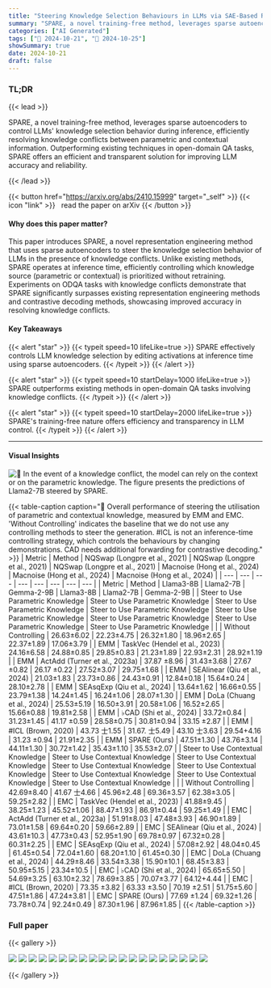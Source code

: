```yaml
---
title: "Steering Knowledge Selection Behaviours in LLMs via SAE-Based Representation Engineering"
summary: "SPARE, a novel training-free method, leverages sparse autoencoders to control LLMs' knowledge selection behavior during inference, efficiently resolving knowledge conflicts between parametric and cont....."
categories: ["AI Generated"]
tags: ["🔖 2024-10-21", "🤗 2024-10-25"]
showSummary: true
date: 2024-10-21
draft: false
---
```


### TL;DR


{{< lead >}}

SPARE, a novel training-free method, leverages sparse autoencoders to control LLMs' knowledge selection behavior during inference, efficiently resolving knowledge conflicts between parametric and contextual information.  Outperforming existing techniques in open-domain QA tasks, SPARE offers an efficient and transparent solution for improving LLM accuracy and reliability.

{{< /lead >}}


{{< button href="https://arxiv.org/abs/2410.15999" target="_self" >}}
{{< icon "link" >}} &nbsp; read the paper on arXiv
{{< /button >}}

#### Why does this paper matter?
This paper introduces SPARE, a novel representation engineering method that uses sparse autoencoders to steer the knowledge selection behavior of LLMs in the presence of knowledge conflicts. Unlike existing methods, SPARE operates at inference time, efficiently controlling which knowledge source (parametric or contextual) is prioritized without retraining. Experiments on ODQA tasks with knowledge conflicts demonstrate that SPARE significantly surpasses existing representation engineering methods and contrastive decoding methods, showcasing improved accuracy in resolving knowledge conflicts.
#### Key Takeaways

{{< alert "star" >}}
{{< typeit speed=10 lifeLike=true >}} SPARE effectively controls LLM knowledge selection by editing activations at inference time using sparse autoencoders. {{< /typeit >}}
{{< /alert >}}

{{< alert "star" >}}
{{< typeit speed=10 startDelay=1000 lifeLike=true >}} SPARE outperforms existing methods in open-domain QA tasks involving knowledge conflicts. {{< /typeit >}}
{{< /alert >}}

{{< alert "star" >}}
{{< typeit speed=10 startDelay=2000 lifeLike=true >}} SPARE's training-free nature offers efficiency and transparency in LLM control. {{< /typeit >}}
{{< /alert >}}

------
#### Visual Insights



![](figures/figures_1_0.png "🔼 In the event of a knowledge conflict, the model can rely on the context or on the parametric knowledge. The figure presents the predictions of Llama2-7B steered by SPARE.")





{{< table-caption caption="🔽 Overall performance of steering the utilisation of parametric and contextual knowledge, measured by EMM and EMC. 'Without Controlling' indicates the baseline that we do not use any controlling methods to steer the generation. #ICL is not an inference-time controlling strategy, which controls the behaviours by changing demonstrations. CAD needs additional forwarding for contrastive decoding." >}}
| Metric | Method | NQSwap (Longpre et al., 2021) | NQSwap (Longpre et al., 2021) | NQSwap (Longpre et al., 2021) | Macnoise (Hong et al., 2024) | Macnoise (Hong et al., 2024) | Macnoise (Hong et al., 2024) |
| --- | --- | --- | --- | --- | --- | --- | --- |
| Metric | Method | Llama3-8B | Llama2-7B | Gemma-2-9B | Llama3-8B | Llama2-7B | Gemma-2-9B |
| Steer to Use Parametric Knowledge | Steer to Use Parametric Knowledge | Steer to Use Parametric Knowledge | Steer to Use Parametric Knowledge | Steer to Use Parametric Knowledge | Steer to Use Parametric Knowledge | Steer to Use Parametric Knowledge | Steer to Use Parametric Knowledge |
|  | Without Controlling | 26.63±6.02 | 22.23±4.75 | 26.32±1.80 | 18.96±2.65 | 22.37±1.89 | 17.06±3.79 |
| EMM | TaskVec (Hendel et al., 2023) | 24.16±6.58 | 24.88±0.85 | 29.85±0.83 | 21.23±1.89 | 22.93±2.31 | 28.92±1.19 |
| EMM | ActAdd (Turner et al., 2023a) | 37.87 ±8.96 | 31.43±3.68 | 27.67 ±0.82 | 26.17 ±0.22 | 27.52±3.07 | 29.75±1.68 |
| EMM | SEAlinear (Qiu et al., 2024) | 21.03±1.83 | 23.73±0.86 | 24.43±0.91 | 12.84±0.18 | 15.64±0.24 | 28.10±2.78 |
| EMM | SEAsqExp (Qiu et al., 2024) | 13.64±1.62 | 16.66±0.55 | 23.79±1.38 | 14.24±1.45 | 16.24±1.06 | 28.07±1.30 |
| EMM | DoLa (Chuang et al., 2024) | 25.53±5.19 | 16.50±3.91 | 20.58±1.06 | 16.52±2.65 | 15.66±0.88 | 19.81±2.58 |
| EMM | ♭CAD (Shi et al., 2024) | 33.72±0.84 | 31.23±1.45 | 41.17 ±0.59 | 28.58±0.75 | 30.81±0.94 | 33.15 ±2.87 |
| EMM | #ICL (Brown, 2020) | 43.73 士1.55 | 31.67. 士5.49 | 43.10 士3.63 | 29.54+4.16 | 31.23 ±0.94 | 21.91±2.35 |
| EMM | SPARE (Ours) | 47.51±1.30 | 43.76±3.14 | 44.11±1.30 | 30.72±1.42 | 35.43±1.10 | 35.53±2.07 |
| Steer to Use Contextual Knowledge | Steer to Use Contextual Knowledge | Steer to Use Contextual Knowledge | Steer to Use Contextual Knowledge | Steer to Use Contextual Knowledge | Steer to Use Contextual Knowledge | Steer to Use Contextual Knowledge | Steer to Use Contextual Knowledge |
|  | Without Controlling | 42.69±8.40 | 41.67 士4.66 | 45.96±2.48 | 69.36±3.57 | 62.38±3.05 | 59.25±2.82 |
| EMC | TaskVec (Hendel et al., 2023) | 41.88±9.45 | 38.25±1.23 | 45.52±1.06 | 88.47±1.93 | 86.91±0.44 | 59.25±1.49 |
| EMC | ActAdd (Turner et al., 2023a) | 51.91±8.03 | 47.48±3.93 | 46.90±1.89 | 73.01±1.58 | 69.64±0.20 | 59.66±2.89 |
| EMC | SEAlinear (Qiu et al., 2024) | 43.61±10.3 | 47.73±0.43 | 52.95±1.90 | 69.78±0.97 | 67.32±0.28 | 60.31±2.25 |
| EMC | SEAsqExp (Qiu et al., 2024) | 57.08±2.92 | 48.04±0.45 | 61.45±0.54 | 72.04±1.60 | 68.20±1.10 | 61.45±0.30 |
| EMC | DoLa (Chuang et al., 2024) | 44.29±8.46 | 33.54±3.38 | 15.90±10.1 | 68.45±3.83 | 50.95±5.15 | 23.34±10.5 |
| EMC | ♭CAD (Shi et al., 2024) | 65.65±5.50 | 54.69±3.25 | 63.10±2.32 | 78.69±3.85 | 70.07±3.77 | 64.12+4.44 |
| EMC | #ICL (Brown, 2020) | 73.35 ±3.82 | 63.33 ±3.50 | 70.19 ±2.51 | 51.75±5.60 | 47.51±1.86 | 47.24±3.81 |
| EMC | SPARE (Ours) | 77.69 ±1.24 | 69.32±1.26 | 73.78±0.74 | 92.24±0.49 | 87.30±1.96 | 87.96±1.85 |
{{< /table-caption >}}









### Full paper

{{< gallery >}}

  <img src="paper_images/1.png" class="grid-w50 md:grid-w33 xl:grid-w25" />

  <img src="paper_images/2.png" class="grid-w50 md:grid-w33 xl:grid-w25" />

  <img src="paper_images/3.png" class="grid-w50 md:grid-w33 xl:grid-w25" />

  <img src="paper_images/4.png" class="grid-w50 md:grid-w33 xl:grid-w25" />

  <img src="paper_images/5.png" class="grid-w50 md:grid-w33 xl:grid-w25" />

  <img src="paper_images/6.png" class="grid-w50 md:grid-w33 xl:grid-w25" />

  <img src="paper_images/7.png" class="grid-w50 md:grid-w33 xl:grid-w25" />

  <img src="paper_images/8.png" class="grid-w50 md:grid-w33 xl:grid-w25" />

  <img src="paper_images/9.png" class="grid-w50 md:grid-w33 xl:grid-w25" />

  <img src="paper_images/10.png" class="grid-w50 md:grid-w33 xl:grid-w25" />

  <img src="paper_images/11.png" class="grid-w50 md:grid-w33 xl:grid-w25" />

  <img src="paper_images/12.png" class="grid-w50 md:grid-w33 xl:grid-w25" />

  <img src="paper_images/13.png" class="grid-w50 md:grid-w33 xl:grid-w25" />

  <img src="paper_images/14.png" class="grid-w50 md:grid-w33 xl:grid-w25" />

  <img src="paper_images/15.png" class="grid-w50 md:grid-w33 xl:grid-w25" />

  <img src="paper_images/16.png" class="grid-w50 md:grid-w33 xl:grid-w25" />

  <img src="paper_images/17.png" class="grid-w50 md:grid-w33 xl:grid-w25" />

  <img src="paper_images/18.png" class="grid-w50 md:grid-w33 xl:grid-w25" />

  <img src="paper_images/19.png" class="grid-w50 md:grid-w33 xl:grid-w25" />

  <img src="paper_images/20.png" class="grid-w50 md:grid-w33 xl:grid-w25" />

{{< /gallery >}}